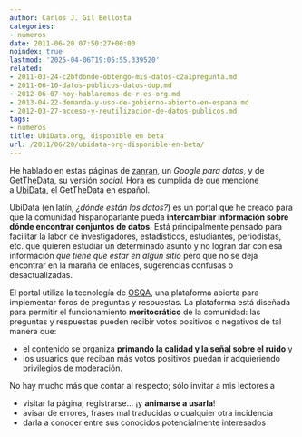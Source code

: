 ```yaml
---
author: Carlos J. Gil Bellosta
categories:
- números
date: 2011-06-20 07:50:27+00:00
noindex: true
lastmod: '2025-04-06T19:05:55.339520'
related:
- 2011-03-24-c2bfdonde-obtengo-mis-datos-c2a1pregunta.md
- 2011-06-10-datos-publicos-datos-dup.md
- 2012-06-07-hoy-hablaremos-de-r-es-org.md
- 2013-04-22-demanda-y-uso-de-gobierno-abierto-en-espana.md
- 2012-03-27-acceso-y-reutilizacion-de-datos-publicos.md
tags:
- números
title: UbiData.org, disponible en beta
url: /2011/06/20/ubidata-org-disponible-en-beta/
---
```


He hablado en estas páginas de [zanran](http://www.zanran.com/q/), un _Google para datos_, y de [GetTheData](http://getthedata.org/), su versión _social_. Hora es cumplida de que mencione a [UbiData](http://ubidata.org/), el GetTheData en español.

UbiData (en latín, _¿dónde están los datos?_) es un portal que he creado para que la comunidad hispanoparlante pueda **intercambiar información sobre dónde encontrar conjuntos de datos**. Está principalmente pensado para facilitar la labor de investigadores, estadísticos, estudiantes, periodistas, etc. que quieren estudiar un determinado asunto y no logran dar con esa información _que tiene que estar en algún sitio_ pero que no se deja encontrar en la maraña de enlaces, sugerencias confusas o desactualizadas.

El portal utiliza la tecnología de [OSQA](http://www.osqa.net/), una plataforma abierta para implementar foros de preguntas y respuestas. La plataforma está diseñada para permitir el funcionamiento **meritocrático** de la comunidad: las preguntas y respuestas pueden recibir votos positivos o negativos de tal manera que:



* el contenido se organiza **primando la calidad y la señal sobre el ruido** y
* los usuarios que reciban más votos positivos puedan ir adquieriendo privilegios de moderación.

No hay mucho más que contar al respecto; sólo invitar a mis lectores a

* visitar la página, registrarse... ¡y **animarse a usarla**!
* avisar de errores, frases mal traducidas o cualquier otra incidencia
* darla a conocer entre sus conocidos potencialmente interesados